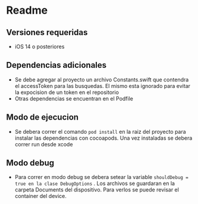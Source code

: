 # Readme

## Versiones requeridas
- iOS 14 o posteriores  

## Dependencias adicionales
- Se debe agregar al proyecto un archivo Constants.swift que contendra el accessToken para las busquedas. El mismo esta ignorado para evitar la expocision de un token en el repositorio  
- Otras dependencias se encuentran en el Podfile  


## Modo de ejecucion
- Se debera correr el comando `pod install` en la raiz del proyecto para instalar las dependencias con cocoapods. Una vez instaladas se debera correr run desde xcode  

## Modo debug
- Para correr en modo debug se debera setear la variable `shouldDebug = true en la clase DebugOptions` . Los archivos se guardaran en la carpeta Documents del dispositivo. Para verlos se puede revisar el container del device.  